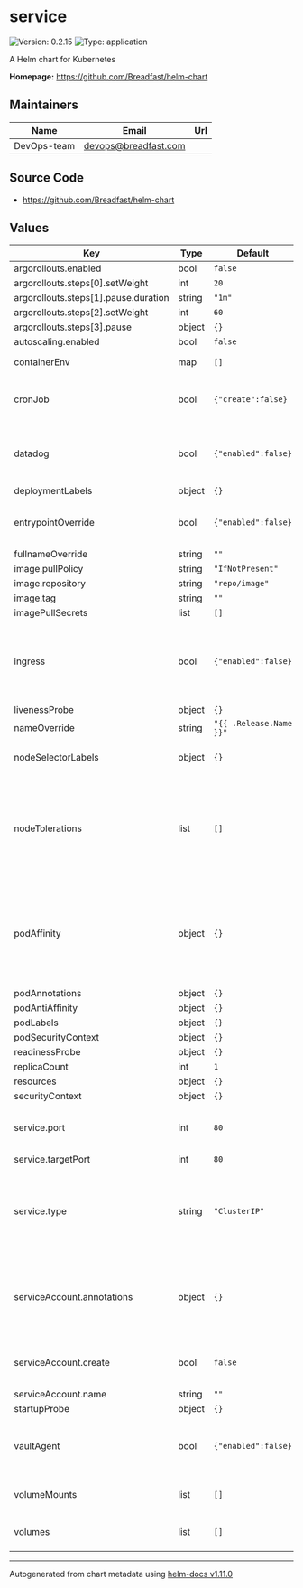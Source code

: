 # service

![Version: 0.2.15](https://img.shields.io/badge/Version-0.2.15-informational?style=flat-square) ![Type: application](https://img.shields.io/badge/Type-application-informational?style=flat-square)

A Helm chart for Kubernetes

**Homepage:** <https://github.com/Breadfast/helm-chart>

## Maintainers

| Name | Email | Url |
| ---- | ------ | --- |
| DevOps-team | <devops@breadfast.com> |  |

## Source Code

* <https://github.com/Breadfast/helm-chart>

## Values

| Key | Type | Default | Description |
|-----|------|---------|-------------|
| argorollouts.enabled | bool | `false` |  |
| argorollouts.steps[0].setWeight | int | `20` |  |
| argorollouts.steps[1].pause.duration | string | `"1m"` |  |
| argorollouts.steps[2].setWeight | int | `60` |  |
| argorollouts.steps[3].pause | object | `{}` |  |
| autoscaling.enabled | bool | `false` |  |
| containerEnv | map | `[]` | Environment variable map |
| cronJob | bool | `{"create":false}` | If true, Creates CronJob resource |
| datadog | bool | `{"enabled":false}` | If true, Add datadog labels to pods and deployments |
| deploymentLabels | object | `{}` |  |
| entrypointOverride | bool | `{"enabled":false}` | If true, Override to the Entrypoint |
| fullnameOverride | string | `""` |  |
| image.pullPolicy | string | `"IfNotPresent"` |  |
| image.repository | string | `"repo/image"` |  |
| image.tag | string | `""` |  |
| imagePullSecrets | list | `[]` |  |
| ingress | bool | `{"enabled":false}` | If true, Creats Ingress DNS name to expose the service publicly |
| livenessProbe | object | `{}` |  |
| nameOverride | string | `"{{ .Release.Name }}"` |  |
| nodeSelectorLabels | object | `{}` | Provide node groups selector |
| nodeTolerations | list | `[]` | Node Tolerations. Tolerations allow the scheduler to schedule pods with matching taints |
| podAffinity | object | `{}` | Pod affinity rule. Default affinity rule is set to make sure pods are not deployed on the same node |
| podAnnotations | object | `{}` |  |
| podAntiAffinity | object | `{}` |  |
| podLabels | object | `{}` |  |
| podSecurityContext | object | `{}` |  |
| readinessProbe | object | `{}` |  |
| replicaCount | int | `1` |  |
| resources | object | `{}` |  |
| securityContext | object | `{}` |  |
| service.port | int | `80` | Kubernetes service port when single port service |
| service.targetPort | int | `80` |  |
| service.type | string | `"ClusterIP"` | Service type, can be either `ClusterIP`, `NodePort`, `LoadBalancer` or `ExternalName` |
| serviceAccount.annotations | object | `{}` | If not set and create is true, a name is generated using the fullname template |
| serviceAccount.create | bool | `false` | If true, creates service account |
| serviceAccount.name | string | `""` |  |
| startupProbe | object | `{}` |  |
| vaultAgent | bool | `{"enabled":false}` | If true, It will inject Vault Agent to get secrets from Vault |
| volumeMounts | list | `[]` | List of volumes to attach |
| volumes | list | `[]` | List of volumes to create |

----------------------------------------------
Autogenerated from chart metadata using [helm-docs v1.11.0](https://github.com/norwoodj/helm-docs/releases/v1.11.0)
